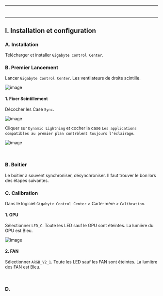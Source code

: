 ------------------------------------------------------------------------------------------------------------------------------
# <p align='center'> 
------------------------------------------------------------------------------------------------------------------------------
## I. Installation et configuration
### A. Installation
Télécharger et installer `Gigabyte Control Center`.

### B. Premier Lancement
Lancer `Gigabyte Control Center`. Les ventilateurs de droite scintille.

![image](https://github.com/user-attachments/assets/4b51be07-a1d8-4c1a-aca6-44927f1ad997)

#### 1. Fixer Scintillement 
Décocher les Case `Sync`.

![image](https://github.com/user-attachments/assets/60f68c36-2f6d-43da-a756-204fe1046ae2)

Cliquer sur `Dynamic Lightning` et cocher la case `Les applications compatibles au premier plan contrôlent toujours l'éclairage`.

![image](https://github.com/user-attachments/assets/690fe663-6ef3-4299-a228-b0fdbbebb776)


<br />

### B. Boitier
Le boitier à souvent synchroniser, désynchroniser. Il faut trouver le bon lors des étapes suivantes.

### C. Calibration
Dans le logiciel `Gigabyte Control Center` > Carte-mère > `Calibration`.
#### 1. GPU
Sélectionner `LED_C`. Toute les LED sauf le GPU sont éteintes. La lumière du GPU est Bleu.

![image](https://github.com/user-attachments/assets/f013b728-8e90-4420-9284-e28b74bff15e)

#### 2. FAN
Sélectionner `ARGB_V2_1`. Toute les LED sauf les FAN sont éteintes. La lumière des FAN est Bleu.



<br />

### D.
